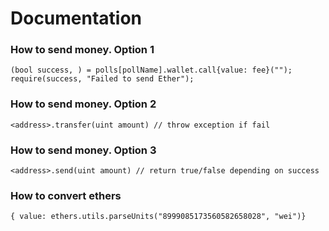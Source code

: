 # Documentation


### How to send money. Option 1
```solidity
(bool success, ) = polls[pollName].wallet.call{value: fee}("");
require(success, "Failed to send Ether");
```

### How to send money. Option 2
```solidity
<address>.transfer(uint amount) // throw exception if fail
```

### How to send money. Option 3
```solidity
<address>.send(uint amount) // return true/false depending on success
```


### How to convert ethers
```solidity
{ value: ethers.utils.parseUnits("8999085173560582658028", "wei")}
```
